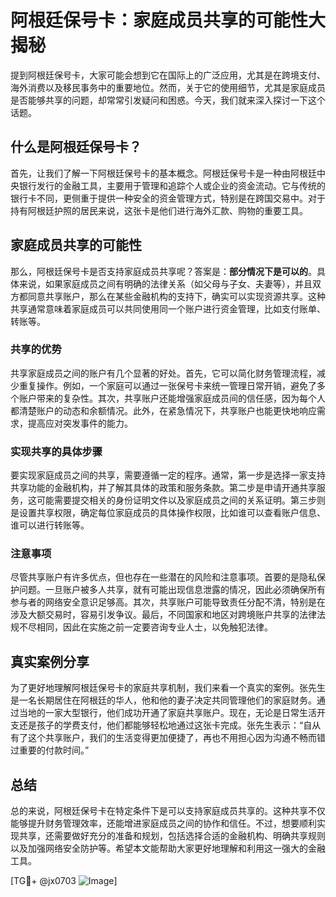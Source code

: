 # 阿根廷保号卡：家庭成员共享的可能性大揭秘

提到阿根廷保号卡，大家可能会想到它在国际上的广泛应用，尤其是在跨境支付、海外消费以及移民事务中的重要地位。然而，关于它的使用细节，尤其是家庭成员是否能够共享的问题，却常常引发疑问和困惑。今天，我们就来深入探讨一下这个话题。

## 什么是阿根廷保号卡？

首先，让我们了解一下阿根廷保号卡的基本概念。阿根廷保号卡是一种由阿根廷中央银行发行的金融工具，主要用于管理和追踪个人或企业的资金流动。它与传统的银行卡不同，更侧重于提供一种安全的资金管理方式，特别是在跨国交易中。对于持有阿根廷护照的居民来说，这张卡是他们进行海外汇款、购物的重要工具。

## 家庭成员共享的可能性

那么，阿根廷保号卡是否支持家庭成员共享呢？答案是：**部分情况下是可以的**。具体来说，如果家庭成员之间有明确的法律关系（如父母与子女、夫妻等），并且双方都同意共享账户，那么在某些金融机构的支持下，确实可以实现资源共享。这种共享通常意味着家庭成员可以共同使用同一个账户进行资金管理，比如支付账单、转账等。

### 共享的优势

共享家庭成员之间的账户有几个显著的好处。首先，它可以简化财务管理流程，减少重复操作。例如，一个家庭可以通过一张保号卡来统一管理日常开销，避免了多个账户带来的复杂性。其次，共享账户还能增强家庭成员间的信任感，因为每个人都清楚账户的动态和余额情况。此外，在紧急情况下，共享账户也能更快地响应需求，提高应对突发事件的能力。

### 实现共享的具体步骤

要实现家庭成员之间的共享，需要遵循一定的程序。通常，第一步是选择一家支持共享功能的金融机构，并了解其具体的政策和服务条款。第二步是申请开通共享服务，这可能需要提交相关的身份证明文件以及家庭成员之间的关系证明。第三步则是设置共享权限，确定每位家庭成员的具体操作权限，比如谁可以查看账户信息、谁可以进行转账等。

### 注意事项

尽管共享账户有许多优点，但也存在一些潜在的风险和注意事项。首要的是隐私保护问题。一旦账户被多人共享，就有可能出现信息泄露的情况，因此必须确保所有参与者的网络安全意识足够高。其次，共享账户可能导致责任分配不清，特别是在涉及大额交易时，容易引发争议。最后，不同国家和地区对跨境账户共享的法律法规不尽相同，因此在实施之前一定要咨询专业人士，以免触犯法律。

## 真实案例分享

为了更好地理解阿根廷保号卡的家庭共享机制，我们来看一个真实的案例。张先生是一名长期居住在阿根廷的华人，他和他的妻子决定共同管理他们的家庭财务。通过当地的一家大型银行，他们成功开通了家庭共享账户。现在，无论是日常生活开支还是孩子的学费支付，他们都能够轻松地通过这张卡完成。张先生表示：“自从有了这个共享账户，我们的生活变得更加便捷了，再也不用担心因为沟通不畅而错过重要的付款时间。”

## 总结

总的来说，阿根廷保号卡在特定条件下是可以支持家庭成员共享的。这种共享不仅能够提升财务管理效率，还能增进家庭成员之间的协作和信任。不过，想要顺利实现共享，还需要做好充分的准备和规划，包括选择合适的金融机构、明确共享规则以及加强网络安全防护等。希望本文能帮助大家更好地理解和利用这一强大的金融工具。

[TG💪+ @jx0703 ![Image](https://github.com/user-attachments/assets/dbca1d08-cadb-493c-b0ec-ad6f7a83f270)]